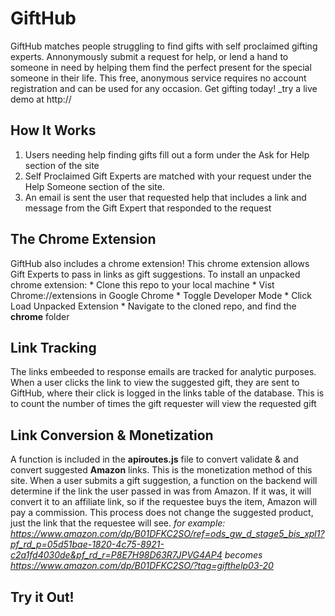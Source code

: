 # GiftHub
GiftHub matches people struggling to find gifts with self proclaimed gifting experts. Annonymously submit a request
for help, or lend a hand to someone in need by helping them find the perfect present for the special someone
in their life. This free, anonymous service requires no account registration and can be used for any occasion.
Get gifting today! _try a live demo at http://

## How It Works
1. Users needing help finding gifts fill out a form under the Ask for Help section of the site
2. Self Proclaimed Gift Experts are matched with your request under the Help Someone section of the site. 
3. An email is sent the user that requested help that includes a link and message from the Gift Expert that responded to the request

## The Chrome Extension
GiftHub also includes a chrome extension! This chrome extension allows Gift Experts to pass in links as gift suggestions. To install an unpacked chrome extension:
    * Clone this repo to your local machine
    * Vist Chrome://extensions in Google Chrome
    * Toggle Developer Mode
    * Click Load Unpacked Extension
    * Navigate to the cloned repo, and find the __chrome__ folder

## Link Tracking
The links embeeded to response emails are tracked for analytic purposes. When a user clicks the link to view the suggested gift, they are sent to GiftHub, where their click is logged in the links table of the database. This is to count the number of times the gift requester will view the requested gift

## Link Conversion & Monetization
A function is included in the __apiroutes.js__ file to convert validate & and convert suggested __Amazon__ links. This is the monetization method of this site. When a user submits a gift suggestion, a function on the backend will determine if the link the user passed in was from Amazon. If it was, it will convert it to an affiliate link, so if the requestee buys the item, Amazon will pay a commission. This process does not change the suggested product, just the link that the requestee will see. 
_for example: https://www.amazon.com/dp/B01DFKC2SO/ref=ods_gw_d_stage5_bis_xpl1?pf_rd_p=05d51bae-1820-4c75-8921-c2a1fd4030de&pf_rd_r=P8E7H98D63R7JPVG4AP4 becomes https://www.amazon.com/dp/B01DFKC2SO/?tag=gifthelp03-20_

## Try it Out!

